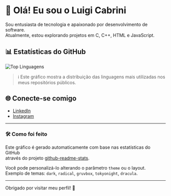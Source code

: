 # 👋 Olá! Eu sou o Luigi Cabrini

Sou entusiasta de tecnologia e apaixonado por desenvolvimento de software.  
Atualmente, estou explorando projetos em C, C++, HTML e JavaScript.

## 📊 Estatísticas do GitHub

![Top Linguagens](https://github-readme-stats.vercel.app/api/top-langs/?username=CabriniJr&layout=compact&theme=dracula)

> ℹ️ Este gráfico mostra a distribuição das linguagens mais utilizadas nos meus repositórios públicos.

## 🌐 Conecte-se comigo

- [LinkedIn](https://www.linkedin.com/in/luigi-mendes-cabrini-775907349)
- [Instagram](https://www.instagram.com/luigicabrini_)

---

### 🛠️ Como foi feito

Este gráfico é gerado automaticamente com base nas estatísticas do GitHub  
através do projeto [github-readme-stats](https://github.com/anuraghazra/github-readme-stats).

Você pode personalizá-lo alterando o parâmetro `theme` ou o layout.  
Exemplo de temas: `dark`, `radical`, `gruvbox`, `tokyonight`, `dracula`.

---

Obrigado por visitar meu perfil! 🚀
